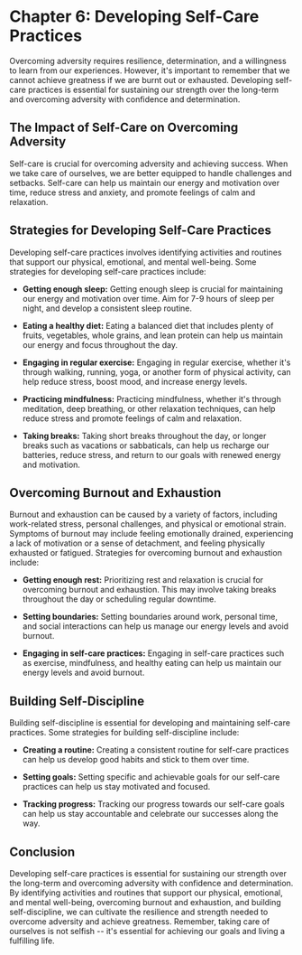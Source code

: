 Chapter 6: Developing Self-Care Practices
=========================================

Overcoming adversity requires resilience, determination, and a willingness to learn from our experiences. However, it's important to remember that we cannot achieve greatness if we are burnt out or exhausted. Developing self-care practices is essential for sustaining our strength over the long-term and overcoming adversity with confidence and determination.

The Impact of Self-Care on Overcoming Adversity
-----------------------------------------------

Self-care is crucial for overcoming adversity and achieving success. When we take care of ourselves, we are better equipped to handle challenges and setbacks. Self-care can help us maintain our energy and motivation over time, reduce stress and anxiety, and promote feelings of calm and relaxation.

Strategies for Developing Self-Care Practices
---------------------------------------------

Developing self-care practices involves identifying activities and routines that support our physical, emotional, and mental well-being. Some strategies for developing self-care practices include:

* **Getting enough sleep:** Getting enough sleep is crucial for maintaining our energy and motivation over time. Aim for 7-9 hours of sleep per night, and develop a consistent sleep routine.

* **Eating a healthy diet:** Eating a balanced diet that includes plenty of fruits, vegetables, whole grains, and lean protein can help us maintain our energy and focus throughout the day.

* **Engaging in regular exercise:** Engaging in regular exercise, whether it's through walking, running, yoga, or another form of physical activity, can help reduce stress, boost mood, and increase energy levels.

* **Practicing mindfulness:** Practicing mindfulness, whether it's through meditation, deep breathing, or other relaxation techniques, can help reduce stress and promote feelings of calm and relaxation.

* **Taking breaks:** Taking short breaks throughout the day, or longer breaks such as vacations or sabbaticals, can help us recharge our batteries, reduce stress, and return to our goals with renewed energy and motivation.

Overcoming Burnout and Exhaustion
---------------------------------

Burnout and exhaustion can be caused by a variety of factors, including work-related stress, personal challenges, and physical or emotional strain. Symptoms of burnout may include feeling emotionally drained, experiencing a lack of motivation or a sense of detachment, and feeling physically exhausted or fatigued. Strategies for overcoming burnout and exhaustion include:

* **Getting enough rest:** Prioritizing rest and relaxation is crucial for overcoming burnout and exhaustion. This may involve taking breaks throughout the day or scheduling regular downtime.

* **Setting boundaries:** Setting boundaries around work, personal time, and social interactions can help us manage our energy levels and avoid burnout.

* **Engaging in self-care practices:** Engaging in self-care practices such as exercise, mindfulness, and healthy eating can help us maintain our energy levels and avoid burnout.

Building Self-Discipline
------------------------

Building self-discipline is essential for developing and maintaining self-care practices. Some strategies for building self-discipline include:

* **Creating a routine:** Creating a consistent routine for self-care practices can help us develop good habits and stick to them over time.

* **Setting goals:** Setting specific and achievable goals for our self-care practices can help us stay motivated and focused.

* **Tracking progress:** Tracking our progress towards our self-care goals can help us stay accountable and celebrate our successes along the way.

Conclusion
----------

Developing self-care practices is essential for sustaining our strength over the long-term and overcoming adversity with confidence and determination. By identifying activities and routines that support our physical, emotional, and mental well-being, overcoming burnout and exhaustion, and building self-discipline, we can cultivate the resilience and strength needed to overcome adversity and achieve greatness. Remember, taking care of ourselves is not selfish -- it's essential for achieving our goals and living a fulfilling life.
